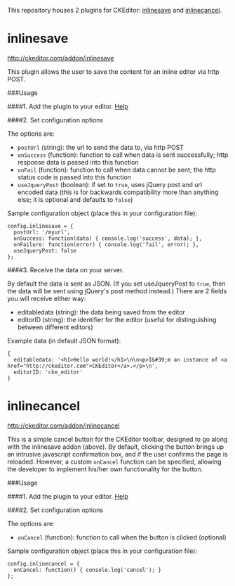 This repository houses 2 plugins for CKEditor: [inlinesave](#inlinesave) and [inlinecancel](#inlinecancel).

inlinesave
==========

http://ckeditor.com/addon/inlinesave

This plugin allows the user to save the content for an inline editor via http POST.

###Usage

####1. Add the plugin to your editor. [Help](http://docs.ckeditor.com/#!/guide/dev_plugins)

####2. Set configuration options

The options are:
- `postUrl` (string): the url to send the data to, via http POST
- `onSuccess` (function): function to call when data is sent successfully; http response data is passed into this function
- `onFail` (function): function to call when data cannot be sent; the http status code is passed into this function
- `useJqueryPost` (boolean): if set to `true`, uses jQuery post and url encoded data (this is for backwards compatibility more than anything else; it is optional and defaults to `false`)

Sample configuration object (place this in your configuration file):

    config.inlinesave = {
      postUrl: '/myurl',
      onSuccess: function(data) { console.log('success', data); },
      onFailure: function(error) { console.log('fail', error); },
      useJqueryPost: false
    };

####3. Receive the data on your server.

By default the data is sent as JSON. (If you set useJqueryPost to `true`, then the data will be sent using jQuery's post method instead.) There are 2 fields you will receive either way:

- editabledata (string): the data being saved from the editor
- editorID (string): the identifier for the editor (useful for distinguishing between different editors)

Example data (in default JSON format):

    {
      editabledata: '<h1>Hello world!</h1>\n\n<p>I&#39;m an instance of <a href="http://ckeditor.com">CKEditor</a>.</p>\n',
      editorID: 'cke_editor'
    }

inlinecancel
==========

http://ckeditor.com/addon/inlinecancel

This is a simple cancel button for the CKEditor toolbar, designed to go along with the inlinesave addon (above). By default, clicking the button brings up an intrusive javascript confirmation box, and if the user confirms the page is reloaded. However, a custom `onCancel` function can be specified, allowing the developer to implement his/her own functionality for the button.

###Usage

####1. Add the plugin to your editor. [Help](http://docs.ckeditor.com/#!/guide/dev_plugins)

####2. Set configuration options

The options are:
- `onCancel` (function): function to call when the button is clicked (optional)

Sample configuration object (place this in your configuration file):

    config.inlinecancel = {
      onCancel: function() { console.log('cancel'); }
    };


